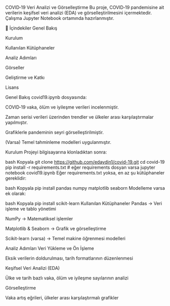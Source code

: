COVID‑19 Veri Analizi ve Görselleştirme
Bu proje, COVID‑19 pandemisine ait verilerin keşifsel veri analizi (EDA) ve görselleştirilmesini içermektedir. Çalışma Jupyter Notebook ortamında hazırlanmıştır.

📌 İçindekiler
Genel Bakış

Kurulum

Kullanılan Kütüphaneler

Analiz Adımları

Görseller

Geliştirme ve Katkı

Lisans

Genel Bakış
covid19.ipynb dosyasında:

COVID‑19 vaka, ölüm ve iyileşme verileri incelenmiştir.

Zaman serisi verileri üzerinden trendler ve ülkeler arası karşılaştırmalar yapılmıştır.

Grafiklerle pandeminin seyri görselleştirilmiştir.

(Varsa) Temel tahminleme modelleri uygulanmıştır.

Kurulum
Projeyi bilgisayarına klonladıktan sonra:

bash
Kopyala
git clone https://github.com/edaydin1/covid-19.git
cd covid-19
pip install -r requirements.txt  # eğer requirements dosyan varsa
jupyter notebook covid19.ipynb
Eğer requirements.txt yoksa, en az şu kütüphaneler gereklidir:

bash
Kopyala
pip install pandas numpy matplotlib seaborn
Modelleme varsa ek olarak:

bash
Kopyala
pip install scikit-learn
Kullanılan Kütüphaneler
Pandas → Veri işleme ve tablo yönetimi

NumPy → Matematiksel işlemler

Matplotlib & Seaborn → Grafik ve görselleştirme

Scikit-learn (varsa) → Temel makine öğrenmesi modelleri

Analiz Adımları
Veri Yükleme ve Ön İşleme

Eksik verilerin doldurulması, tarih formatlarının düzenlenmesi

Keşifsel Veri Analizi (EDA)

Ülke ve tarih bazlı vaka, ölüm ve iyileşme sayılarının analizi

Görselleştirme

Vaka artış eğrileri, ülkeler arası karşılaştırmalı grafikler
